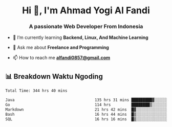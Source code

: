<h1 align="center">Hi 👋, I'm Ahmad Yogi Al Fandi</h1>
<h3 align="center">A passionate Web Developer From Indonesia</h3>

- 🌱 I’m currently learning **Backend, Linux, And Machine Learning**

- 💬 Ask me about **Freelance and Programming**

- 📫 How to reach me **<alfandi0857@gmail.com>**


## 📊 Breakdown Waktu Ngoding

<!--START_SECTION:waka-->

```txt
Total Time: 344 hrs 40 mins

Java                                   135 hrs 31 mins █████████▓░░░░░░░░░░░░░░░   39.09 %
Go                                     114 hrs         ████████▒░░░░░░░░░░░░░░░░   32.88 %
Markdown                               21 hrs 42 mins  █▓░░░░░░░░░░░░░░░░░░░░░░░   06.26 %
Bash                                   16 hrs 44 mins  █▒░░░░░░░░░░░░░░░░░░░░░░░   04.83 %
SQL                                    16 hrs 16 mins  █▒░░░░░░░░░░░░░░░░░░░░░░░   04.70 %
```

<!--END_SECTION:waka-->
